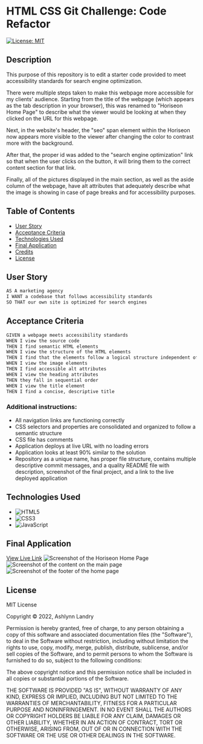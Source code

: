 # HTML CSS Git Challenge: Code Refactor

[![License: MIT](https://img.shields.io/badge/License-MIT-yellow.svg)](https://opensource.org/licenses/MIT)

## Description
This purpose of this repository is to edit a starter code provided to meet accessibility standards for search engine optimization. 

There were multiple steps taken to make this webpage more accessible for my clients' audience. Starting from the title of the webpage (which appears as the tab description in your browser), this was renamed to "Horiseon Home Page" to describe what the viewer would be looking at when they clicked on the URL for this webpage. 

Next, in the website's header, the "seo" span element within the Horiseon now appears more visible to the viewer after changing the color to contrast more with the background. 

After that, the proper id was added to the "search engine optimization" link so that when the user clicks on the button, it will bring them to the correct content section for that link. 

Finally, all of the pictures displayed in the main section, as well as the aside column of the webpage, have alt attributes that adequately describe what the image is showing in case of page breaks and for accessibility purposes. 

## Table of Contents 
- [User Story](#user-story)
- [Acceptance Criteria](#acceptance-criteria)
- [Technologies Used](#technologies-used)
- [Final Application](#final-application)
- [Credits](#credits)
- [License](#license)

## User Story
```md
AS A marketing agency
I WANT a codebase that follows accessibility standards
SO THAT our own site is optimized for search engines
```

## Acceptance Criteria
```md
GIVEN a webpage meets accessibility standards
WHEN I view the source code
THEN I find semantic HTML elements
WHEN I view the structure of the HTML elements
THEN I find that the elements follow a logical structure independent of styling and positioning
WHEN I view the image elements
THEN I find accessible alt attributes
WHEN I view the heading attributes
THEN they fall in sequential order
WHEN I view the title element
THEN I find a concise, descriptive title
```

### Additional instructions:
* All navigation links are functioning correctly
* CSS selectors and properties are consolidated and organized to follow a semantic structure
* CSS file has comments 
* Application deploys at live URL with no loading errors 
* Application looks at least 90% similar to the solution
* Repository as a unique name, has proper file structure, contains multiple descriptive commit messages, and a quality README file with description, screenshot of the final project, and a link to the live deployed application

## Technologies Used
* ![HTML5](https://img.shields.io/badge/html5-%23E34F26.svg?style=for-the-badge&logo=html5&logoColor=white)
* ![CSS3](https://img.shields.io/badge/css3-%231572B6.svg?style=for-the-badge&logo=css3&logoColor=white)
* ![JavaScript](https://img.shields.io/badge/javascript-%23323330.svg?style=for-the-badge&logo=javascript&logoColor=%23F7DF1E)

## Final Application
[View Live Link]()
![Screenshot of the Horiseon Home Page](./Develop/assets/images/final-horiseon-home-page%20.png)
![Screenshot of the content on the main page](./Develop/assets/images/final-horiseon-content%20.png)
![Screenshot of the footer of the home page](./Develop/assets/images/final-horiseon-footer.png)

## License 
MIT License

Copyright © 2022, Ashlynn Landry

Permission is hereby granted, free of charge, to any person obtaining a copy
of this software and associated documentation files (the "Software"), to deal
in the Software without restriction, including without limitation the rights
to use, copy, modify, merge, publish, distribute, sublicense, and/or sell
copies of the Software, and to permit persons to whom the Software is
furnished to do so, subject to the following conditions:

The above copyright notice and this permission notice shall be included in all
copies or substantial portions of the Software.

THE SOFTWARE IS PROVIDED "AS IS", WITHOUT WARRANTY OF ANY KIND, EXPRESS OR
IMPLIED, INCLUDING BUT NOT LIMITED TO THE WARRANTIES OF MERCHANTABILITY,
FITNESS FOR A PARTICULAR PURPOSE AND NONINFRINGEMENT. IN NO EVENT SHALL THE
AUTHORS OR COPYRIGHT HOLDERS BE LIABLE FOR ANY CLAIM, DAMAGES OR OTHER
LIABILITY, WHETHER IN AN ACTION OF CONTRACT, TORT OR OTHERWISE, ARISING FROM,
OUT OF OR IN CONNECTION WITH THE SOFTWARE OR THE USE OR OTHER DEALINGS IN THE
SOFTWARE.



